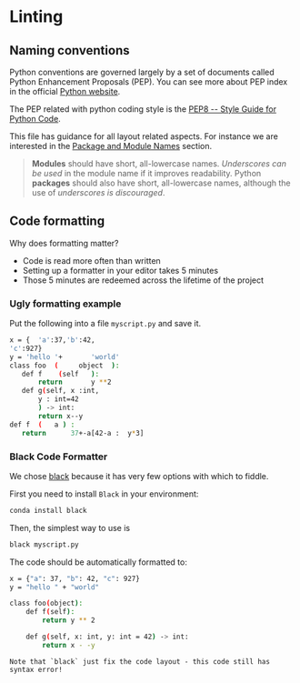 # Linting

## Naming conventions

Python conventions are governed largely by a set of documents called Python
Enhancement Proposals (PEP). You can see more about PEP index in the official
[Python website](https://www.python.org/dev/peps/).

The PEP related with python coding style is the
[PEP8 -- Style Guide for Python Code](https://www.python.org/dev/peps/pep-0008/).

This file has guidance for all layout related aspects. For instance we are
interested in the [Package and Module Names](https://www.python.org/dev/peps/pep-0008/#package-and-module-names) section.

> **Modules** should have short, all-lowercase names. *Underscores can be used* in
> the module name if it improves readability. Python **packages** should also have
> short, all-lowercase names, although the use of *underscores is discouraged*.

## Code formatting

Why does formatting matter?

- Code is read more often than written
- Setting up a formatter in your editor takes 5 minutes
- Those 5 minutes are redeemed across the lifetime of the project

### Ugly formatting example

Put the following into a file `myscript.py` and save it.

```bash
x = {  'a':37,'b':42,
'c':927}
y = 'hello '+       'world'
class foo  (     object  ):
   def f    (self   ):
       return       y **2
   def g(self, x :int,
       y : int=42
       ) -> int:
       return x--y
def f  (   a ) :
   return      37+-a[42-a :  y*3]
```

### Black Code Formatter

We chose [black](https://pypi.org/project/black/) because it has very few
options with which to fiddle.

First you need to install `Black` in your environment:

```bash
conda install black
```

Then, the simplest way to use is

```bash
black myscript.py
```

The code should be automatically formatted to:

```bash
x = {"a": 37, "b": 42, "c": 927}
y = "hello " + "world"

class foo(object):
    def f(self):
        return y ** 2

    def g(self, x: int, y: int = 42) -> int:
        return x - -y
```

```{warning}
Note that `black` just fix the code layout - this code still has syntax error!
```
